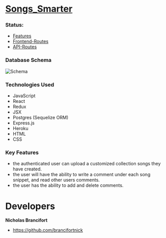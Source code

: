 

# [Songs_Smarter](https://songs-aa.herokuapp.com)

### Status:

  * [Features](https://github.com/brancifortnick/Songs_Smarter_/wiki/features)
  * [Frontend-Routes](https://github.com/brancifortnick/Songs_Smarter_/wiki/Frontend-Routes)
  * [API-Routes](https://github.com/brancifortnick/Songs_Smarter_/wiki/API-Documentation)

### Database Schema
  ![Schema](https://user-images.githubusercontent.com/65651149/123181426-47675980-d45b-11eb-801f-b4a7970388f4.png)


 ### Technologies Used
 * JavaScript
 * React
 * Redux
 * JSX
 * Postgres (Sequelize ORM)
 * Express.js
 * Heroku
 * HTML
 * CSS

 ### Key Features
   * the authenticated user can upload a customized collection songs they have created.
   * the user will have the ability to write a comment under each song snippet, and read other users comments.
   * the user has the ability to add and delete comments.


# Developers

 **Nicholas Brancifort**

  * https://github.com/brancifortnick
